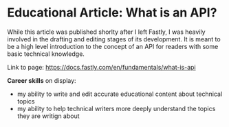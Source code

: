 # Educational Article: What is an API?

While this article was published shorlty after I left Fastly, I was heavily involved in the drafting and editing stages of its development. It is meant to be a high level introduction to the concept of an API for readers with some basic technical knowledge.

Link to page: https://docs.fastly.com/en/fundamentals/what-is-api

**Career skills** on display:

- my ability to write and edit accurate educational content about technical topics
- my ability to help technical writers more deeply understand the topics they are writign about
